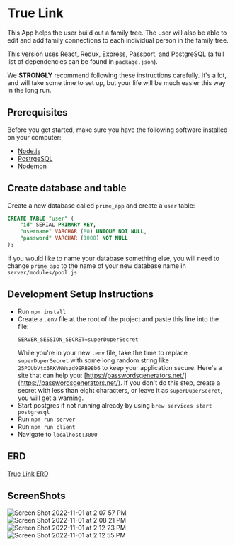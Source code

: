
# True Link
This App helps the user build out a family tree. The user will also be able to edit and add family connections to each individual person in the family tree.

This version uses React, Redux, Express, Passport, and PostgreSQL (a full list of dependencies can be found in `package.json`).

We **STRONGLY** recommend following these instructions carefully. It's a lot, and will take some time to set up, but your life will be much easier this way in the long run.


## Prerequisites

Before you get started, make sure you have the following software installed on your computer:

- [Node.js](https://nodejs.org/en/)
- [PostrgeSQL](https://www.postgresql.org/)
- [Nodemon](https://nodemon.io/)

## Create database and table

Create a new database called `prime_app` and create a `user` table:

```SQL
CREATE TABLE "user" (
    "id" SERIAL PRIMARY KEY,
    "username" VARCHAR (80) UNIQUE NOT NULL,
    "password" VARCHAR (1000) NOT NULL
);
```

If you would like to name your database something else, you will need to change `prime_app` to the name of your new database name in `server/modules/pool.js`

## Development Setup Instructions

- Run `npm install`
- Create a `.env` file at the root of the project and paste this line into the file:
  ```
  SERVER_SESSION_SECRET=superDuperSecret
  ```
  While you're in your new `.env` file, take the time to replace `superDuperSecret` with some long random string like `25POUbVtx6RKVNWszd9ERB9Bb6` to keep your application secure. Here's a site that can help you: [https://passwordsgenerators.net/](https://passwordsgenerators.net/). If you don't do this step, create a secret with less than eight characters, or leave it as `superDuperSecret`, you will get a warning.
- Start postgres if not running already by using `brew services start postgresql`
- Run `npm run server`
- Run `npm run client`
- Navigate to `localhost:3000`

## ERD
[True Link ERD](https://dbdesigner.page.link/1TusVJ6rPE9sxAk87)

## ScreenShots

![Screen Shot 2022-11-01 at 2 07 57 PM](https://user-images.githubusercontent.com/70453268/199317774-9f7dd0d2-dea6-4e02-8ae0-4b9b8b5688d5.png)
![Screen Shot 2022-11-01 at 2 08 21 PM](https://user-images.githubusercontent.com/70453268/199317826-002a6951-27f4-401f-9919-bf5c39848d2d.png)
![Screen Shot 2022-11-01 at 2 12 23 PM](https://user-images.githubusercontent.com/70453268/199318480-d17bc392-72d1-4b8e-bddc-c5a2dc082c70.png)
![Screen Shot 2022-11-01 at 2 12 55 PM](https://user-images.githubusercontent.com/70453268/199318548-bf5c1213-cbb8-473f-a59c-b6c30012725d.png)




